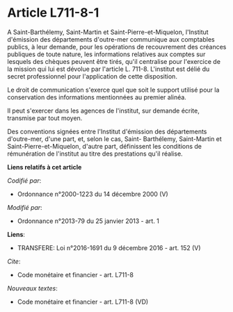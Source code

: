 # Article L711-8-1

A Saint-Barthélemy, Saint-Martin et Saint-Pierre-et-Miquelon, l'Institut d'émission des départements d'outre-mer communique
aux comptables publics, à leur demande, pour les opérations de recouvrement des créances publiques de toute nature, les
informations relatives aux comptes sur lesquels des chèques peuvent être tirés, qu'il centralise pour l'exercice de la
mission qui lui est dévolue par l'article L. 711-8. L'institut est délié du secret professionnel pour l'application de cette
disposition. 

Le droit de communication s'exerce quel que soit le support utilisé pour la conservation des informations mentionnées au
premier alinéa. 

Il peut s'exercer dans les agences de l'institut, sur demande écrite, transmise par tout moyen. 

Des conventions signées entre l'Institut d'émission des départements d'outre-mer, d'une part, et, selon le cas, Saint-
Barthélemy, Saint-Martin et Saint-Pierre-et-Miquelon, d'autre part, définissent les conditions de rémunération de l'institut
au titre des prestations qu'il réalise.

**Liens relatifs à cet article**

_Codifié par_:

  - Ordonnance n°2000-1223 du 14 décembre 2000 (V)

_Modifié par_:

  - Ordonnance n°2013-79 du 25 janvier 2013 - art. 1

**Liens**:

  - TRANSFERE: Loi n°2016-1691 du 9 décembre 2016 - art. 152 (V)

_Cite_:

  - Code monétaire et financier - art. L711-8

_Nouveaux textes_:

  - Code monétaire et financier - art. L711-8 (VD)
